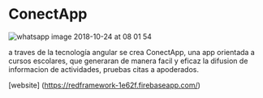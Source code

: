 # ConectApp

![whatsapp image 2018-10-24 at 08 01 54](https://user-images.githubusercontent.com/38788319/47426721-679f6180-d764-11e8-962a-1d9c1e547ca0.jpeg)


a traves de la tecnología angular se crea ConectApp, una app orientada a cursos escolares, que generaran de manera facil y eficaz la difusion de informacion de actividades, pruebas citas a apoderados.

[website] (https://redframework-1e62f.firebaseapp.com/)
